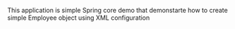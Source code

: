 This application is simple Spring core demo that demonstarte how to create simple Employee object using XML configuration
